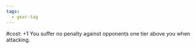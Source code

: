 ```yaml
---
tags:
  - gear-tag
---
```

#cost: +1
You suffer no penalty against opponents one tier above you when attacking.